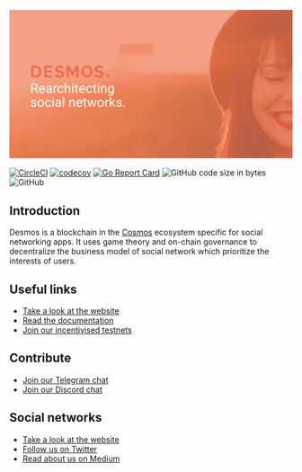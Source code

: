 [![Website](.img/cover.jpg)](https://desmos.network)

[![CircleCI](https://circleci.com/gh/desmos-labs/desmos/tree/master.svg?style=shield)](https://circleci.com/gh/desmos-labs/desmos/tree/master)
[![codecov](https://codecov.io/gh/desmos-labs/desmos/branch/master/graph/badge.svg)](https://codecov.io/gh/desmos-labs/desmos/branch/master)
[![Go Report Card](https://goreportcard.com/badge/github.com/desmos-labs/desmos)](https://goreportcard.com/report/github.com/desmos-labs/desmos)
![GitHub code size in bytes](https://img.shields.io/github/languages/code-size/desmos-labs/desmos.svg)
![GitHub](https://img.shields.io/github/license/desmos-labs/desmos.svg)

## Introduction
Desmos is a blockchain in the [Cosmos](https://cosmos.network) ecosystem specific for social networking apps. 
It uses game theory and on-chain governance to decentralize the business model of social network which prioritize 
the interests of users.

## Useful links
- [Take a look at the website](https://desmos.network)
- [Read the documentation](https://docs.desmos.network)
- [Join our incentivised testnets](https://primer.desmos.network)

## Contribute
- [Join our Telegram chat](https://t.me/desmosnetwork)
- [Join our Discord chat](https://discord.gg/J6VsHDT)

## Social networks
- [Take a look at the website](https://desmos.network)
- [Follow us on Twitter](https://twitter.com/desmosnetwork)
- [Read about us on Medium](https://medium.com/desmosnetwork)